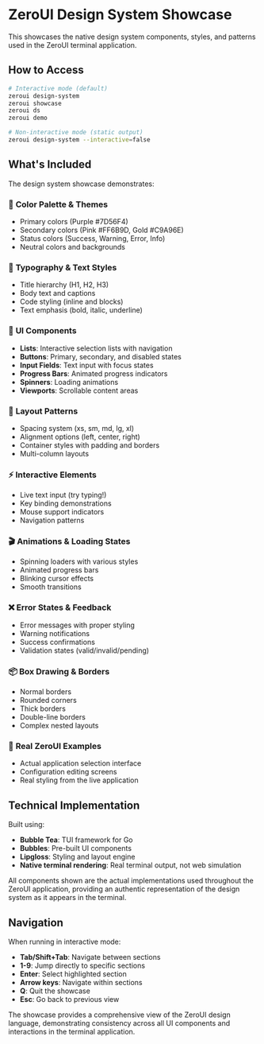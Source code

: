 # ZeroUI Design System Showcase

This showcases the native design system components, styles, and patterns used in the ZeroUI terminal application.

## How to Access

```bash
# Interactive mode (default)
zeroui design-system
zeroui showcase
zeroui ds
zeroui demo

# Non-interactive mode (static output)
zeroui design-system --interactive=false
```

## What's Included

The design system showcase demonstrates:

### 🎨 **Color Palette & Themes**
- Primary colors (Purple #7D56F4)
- Secondary colors (Pink #FF6B9D, Gold #C9A96E)
- Status colors (Success, Warning, Error, Info)
- Neutral colors and backgrounds

### 📝 **Typography & Text Styles**
- Title hierarchy (H1, H2, H3)
- Body text and captions
- Code styling (inline and blocks)
- Text emphasis (bold, italic, underline)

### 🧩 **UI Components**
- **Lists**: Interactive selection lists with navigation
- **Buttons**: Primary, secondary, and disabled states
- **Input Fields**: Text input with focus states
- **Progress Bars**: Animated progress indicators
- **Spinners**: Loading animations
- **Viewports**: Scrollable content areas

### 📐 **Layout Patterns**
- Spacing system (xs, sm, md, lg, xl)
- Alignment options (left, center, right)
- Container styles with padding and borders
- Multi-column layouts

### ⚡ **Interactive Elements**
- Live text input (try typing!)
- Key binding demonstrations
- Mouse support indicators
- Navigation patterns

### 🎬 **Animations & Loading States**
- Spinning loaders with various styles
- Animated progress bars
- Blinking cursor effects
- Smooth transitions

### ❌ **Error States & Feedback**
- Error messages with proper styling
- Warning notifications
- Success confirmations
- Validation states (valid/invalid/pending)

### 📦 **Box Drawing & Borders**
- Normal borders
- Rounded corners
- Thick borders
- Double-line borders
- Complex nested layouts

### 🚀 **Real ZeroUI Examples**
- Actual application selection interface
- Configuration editing screens
- Real styling from the live application

## Technical Implementation

Built using:
- **Bubble Tea**: TUI framework for Go
- **Bubbles**: Pre-built UI components
- **Lipgloss**: Styling and layout engine
- **Native terminal rendering**: Real terminal output, not web simulation

All components shown are the actual implementations used throughout the ZeroUI application, providing an authentic representation of the design system as it appears in the terminal.

## Navigation

When running in interactive mode:
- **Tab/Shift+Tab**: Navigate between sections  
- **1-9**: Jump directly to specific sections
- **Enter**: Select highlighted section
- **Arrow keys**: Navigate within sections
- **Q**: Quit the showcase
- **Esc**: Go back to previous view

The showcase provides a comprehensive view of the ZeroUI design language, demonstrating consistency across all UI components and interactions in the terminal application.